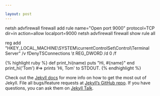 ```yaml
---

layout: post
---
```


netsh advfirewall firewall add rule name="Open port 9000" protocol=TCP dir=in action=allow localport=9000
netsh advfirewall firewall show rule all

reg add "HKEY_LOCAL_MACHINE\SYSTEM\currentControlSet\Control\Terminal Server" /v fDenyTSConnections \t REG_DWORD /d 0 /f




{% highlight ruby %}
def print_hi(name)
  puts "Hi, #{name}"
end
print_hi('Tom')
#=> prints 'Hi, Tom' to STDOUT.
{% endhighlight %}

Check out the [Jekyll docs][jekyll-docs] for more info on how to get the most out of Jekyll. File all bugs/feature requests at [Jekyll’s GitHub repo][jekyll-gh]. If you have questions, you can ask them on [Jekyll Talk][jekyll-talk].

[jekyll-docs]: http://jekyllrb.com/docs/home
[jekyll-gh]:   https://github.com/jekyll/jekyll
[jekyll-talk]: https://talk.jekyllrb.com/
